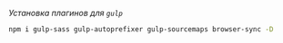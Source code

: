 *Установка плагинов для `gulp`*

```bash
npm i gulp-sass gulp-autoprefixer gulp-sourcemaps browser-sync -D
```